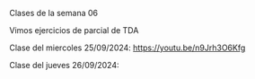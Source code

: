 Clases de la semana 06

Vimos ejercicios de parcial de TDA

Clase del miercoles 25/09/2024: https://youtu.be/n9Jrh3O6Kfg

Clase del jueves 26/09/2024: 

